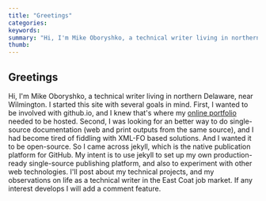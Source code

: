 ```yaml
---
title: "Greetings"
categories:
keywords: 
summary: "Hi, I'm Mike Oboryshko, a technical writer living in northern Delaware, near Wilmington. I started this site with several goals in mind. First, I wanted to be involved with github.io, and I knew that's where my online portfolio needed to be hosted. Second, I was looking for an better way to do single-source documentation (web and print outputs from the same source), and I had become tired of fiddling with XML-FO based solutions. And I wanted it to be open-source. So I came across jekyll, which is the native publication platform for GitHub. My intent is to use jekyll to set up my own production-ready single-source publishing platform, and also to experiment with other web technologies. I'll post about my technical projects, and my observations on life as a technical writer in the East Coat job market. If any interest develops I will add a comment feature."
thumb: 
---
```


## Greetings
Hi, I'm Mike Oboryshko, a technical writer living in northern Delaware, near Wilmington. I started this site with several goals in mind. First, I wanted to be involved with github.io, and I knew that's where my [online portfolio](../pages/general/portfolio.html) needed to be hosted. Second, I was looking for an better way to do single-source documentation (web and print outputs from the same source), and I had become tired of fiddling with XML-FO based solutions. And I wanted it to be open-source. So I came across jekyll, which is the native publication platform for GitHub. My intent is to use jekyll to set up my own production-ready single-source publishing platform, and also to experiment with other web technologies. I'll post about my technical projects, and my observations on life as a technical writer in the East Coat job market. If any interest develops I will add a comment feature.

